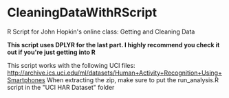 # CleaningDataWithRScript
R Script for John Hopkin's online class: Getting and Cleaning Data

**This script uses DPLYR for the last part. I highly recommend you check it out if you're just getting into R**

This script works with the following UCI files: http://archive.ics.uci.edu/ml/datasets/Human+Activity+Recognition+Using+Smartphones
When extracting the zip, make sure to put the run_analysis.R script in the "UCI HAR Dataset" folder

